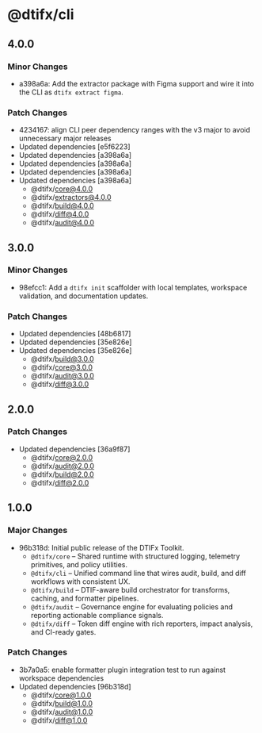 # @dtifx/cli

## 4.0.0

### Minor Changes

- a398a6a: Add the extractor package with Figma support and wire it into the CLI as
  `dtifx extract figma`.

### Patch Changes

- 4234167: align CLI peer dependency ranges with the v3 major to avoid unnecessary major releases
- Updated dependencies [e5f6223]
- Updated dependencies [a398a6a]
- Updated dependencies [a398a6a]
- Updated dependencies [a398a6a]
- Updated dependencies [a398a6a]
  - @dtifx/core@4.0.0
  - @dtifx/extractors@4.0.0
  - @dtifx/build@4.0.0
  - @dtifx/diff@4.0.0
  - @dtifx/audit@4.0.0

## 3.0.0

### Minor Changes

- 98efcc1: Add a `dtifx init` scaffolder with local templates, workspace validation, and
  documentation updates.

### Patch Changes

- Updated dependencies [48b6817]
- Updated dependencies [35e826e]
- Updated dependencies [35e826e]
  - @dtifx/build@3.0.0
  - @dtifx/core@3.0.0
  - @dtifx/audit@3.0.0
  - @dtifx/diff@3.0.0

## 2.0.0

### Patch Changes

- Updated dependencies [36a9f87]
  - @dtifx/core@2.0.0
  - @dtifx/audit@2.0.0
  - @dtifx/build@2.0.0
  - @dtifx/diff@2.0.0

<!-- markdownlint-disable MD024 -->

## 1.0.0

### Major Changes

- 96b318d: Initial public release of the DTIFx Toolkit.
  - `@dtifx/core` – Shared runtime with structured logging, telemetry primitives, and policy
    utilities.
  - `@dtifx/cli` – Unified command line that wires audit, build, and diff workflows with consistent
    UX.
  - `@dtifx/build` – DTIF-aware build orchestrator for transforms, caching, and formatter pipelines.
  - `@dtifx/audit` – Governance engine for evaluating policies and reporting actionable compliance
    signals.
  - `@dtifx/diff` – Token diff engine with rich reporters, impact analysis, and CI-ready gates.

### Patch Changes

- 3b7a0a5: enable formatter plugin integration test to run against workspace dependencies
- Updated dependencies [96b318d]
  - @dtifx/core@1.0.0
  - @dtifx/build@1.0.0
  - @dtifx/audit@1.0.0
  - @dtifx/diff@1.0.0
